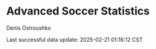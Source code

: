 # Advanced Soccer Statistics
Denis Ostroushko

<!-- gfm -->

Last successful data update: 2025-02-21 01:16:12 CST
